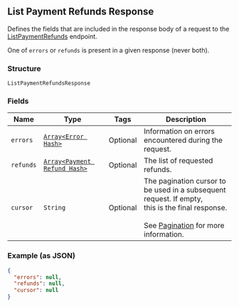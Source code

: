 ## List Payment Refunds Response

Defines the fields that are included in the response body of
a request to the [ListPaymentRefunds](/doc/refunds.md#listpaymentrefunds) endpoint.

One of `errors` or `refunds` is present in a given response (never both).

### Structure

`ListPaymentRefundsResponse`

### Fields

| Name | Type | Tags | Description |
|  --- | --- | --- | --- |
| `errors` | [`Array<Error Hash>`](/doc/models/error.md) | Optional | Information on errors encountered during the request. |
| `refunds` | [`Array<Payment Refund Hash>`](/doc/models/payment-refund.md) | Optional | The list of requested refunds. |
| `cursor` | `String` | Optional | The pagination cursor to be used in a subsequent request. If empty,<br>this is the final response.<br><br>See [Pagination](https://developer.squareup.com/docs/basics/api101/pagination) for more information. |

### Example (as JSON)

```json
{
  "errors": null,
  "refunds": null,
  "cursor": null
}
```

